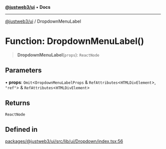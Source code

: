 [**@justweb3/ui**](../README.md) • **Docs**

***

[@justweb3/ui](../globals.md) / DropdownMenuLabel

# Function: DropdownMenuLabel()

> **DropdownMenuLabel**(`props`): `ReactNode`

## Parameters

• **props**: `Omit`\<`DropdownMenuLabelProps` & `RefAttributes`\<`HTMLDivElement`\>, `"ref"`\> & `RefAttributes`\<`HTMLDivElement`\>

## Returns

`ReactNode`

## Defined in

[packages/@justweb3/ui/src/lib/ui/Dropdown/index.tsx:56](https://github.com/JustaName-id/JustaName-sdk/blob/dc845c10af242e3ca87d95ef392516ac0bfa8b95/packages/@justweb3/ui/src/lib/ui/Dropdown/index.tsx#L56)
